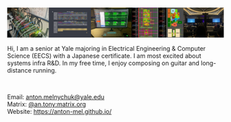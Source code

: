 ![Banner](./github_banner.png)

Hi, I am a senior at Yale majoring in Electrical Engineering & Computer Science (EECS) with a Japanese certificate. I am most excited about systems infra R&D. In my free time, I enjoy composing on guitar and long-distance running.

<img src="https://komarev.com/ghpvc/?username=anton-mel&style=flat-square&color=blue" alt=""/></img>

Email: anton.melnychuk@yale.edu <br>
Matrix: [@an.tony:matrix.org](https://matrix.to/#/@an.tony:matrix.org) <br>
Website: https://anton-mel.github.io/ <br>
